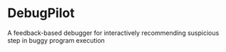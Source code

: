 # DebugPilot
A feedback-based debugger for interactively recommending suspicious step in buggy program execution
